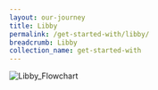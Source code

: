 ```yaml
---
layout: our-journey
title: Libby
permalink: /get-started-with/libby/
breadcrumb: Libby
collection_name: get-started-with
---
```


![Libby_Flowchart](C:\Users\morph\Documents\GitHub\nlb-mobile-guide\images\Libby_Flowchart.png)